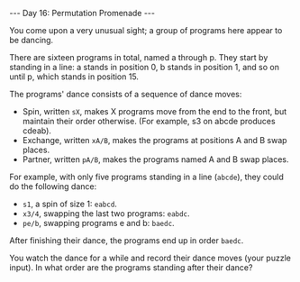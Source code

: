 --- Day 16: Permutation Promenade ---

You come upon a very unusual sight; a group of programs here appear to be dancing.

There are sixteen programs in total, named a through p. They start by standing in a line: a stands in position 0, b stands in position 1, and so on until p, which stands in position 15.

The programs' dance consists of a sequence of dance moves:

- Spin, written `sX`, makes X programs move from the end to the front, but maintain their order otherwise. (For example, s3 on abcde produces cdeab).
- Exchange, written `xA/B`, makes the programs at positions A and B swap places.
- Partner, written `pA/B`, makes the programs named A and B swap places.

For example, with only five programs standing in a line (`abcde`), they could do the following dance:

- `s1`, a spin of size 1: `eabcd`.
- `x3/4`, swapping the last two programs: `eabdc`.
- `pe/b`, swapping programs e and b: `baedc`.

After finishing their dance, the programs end up in order `baedc`.

You watch the dance for a while and record their dance moves (your puzzle input). In what order are the programs standing after their dance?

